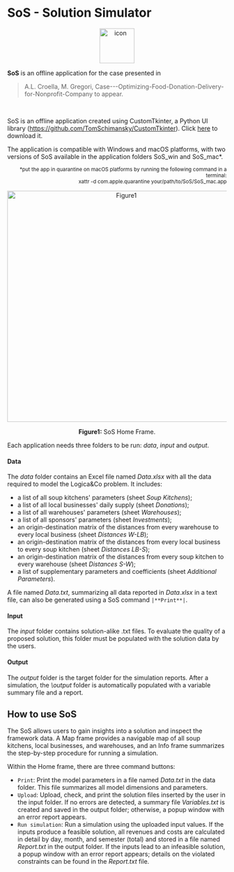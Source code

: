 # SoS - Solution Simulator

<p align="center">
<img width="80" alt="icon" src="https://github.com/AnnaLivia/Case---Optimizing-Food-Donation-Delivery-for-Nonprofit-Company/assets/46559408/00659482-744b-476e-871e-8ef597b61d20")
</p>

**SoS** is an offline application for the case presented in

> A.L. Croella, M. Gregori, Case---Optimizing-Food-Donation-Delivery-for-Nonprofit-Company 
> to appear.
<br />

<p>
    SoS is an offline application created using CustomTkinter, a Python UI library
    (<a href="https://github.com/TomSchimansky/CustomTkinter">https://github.com/TomSchimansky/CustomTkinter</a>). 
    Click <a href= "https://uniroma1it-my.sharepoint.com/personal/croella_1544694_studenti_uniroma1_it/_layouts/15/onedrive.aspx?id=%2Fpersonal%2Fcroella%5F1544694%5Fstudenti%5Funiroma1%5Fit%2FDocuments%2FDocumenti%2FEsercizi%5Fingegneria%2FLab%20RO%2FAltro%2FSAT%20material%2FSAT%20LogicaEco%20ITA%202023%2FCase%2D%2D%2DOptimizing%2DFood%2DDonation%2DDelivery%2Dfor%2DNonprofit%2DCompany&ga=1">here</a> to download it.
</p>
<p>
    The application is compatible with Windows and macOS platforms, with two versions of SoS available in the application folders SoS_win and SoS_mac*.
</p>

<p align="right"><sup>
    *put the app in quarantine on macOS platforms by running the following command in a terminal:
    <br>
    xattr -d com.apple.quarantine your/path/to/SoS/SoS_mac.app
</sup></p>
<p>
    
</p>
<p align="center">
<img width="531" alt="Figure1" src="https://github.com/AnnaLivia/Case---Optimizing-Food-Donation-Delivery-for-Nonprofit-Company/assets/46559408/b9345b35-3287-4a49-99a3-5e317cba9765">
</p>

<p align="center"><b>Figure1:</b> SoS Home Frame.</p>

Each application needs three folders to be run: <em>data</em>, <em>input</em> and <em>output</em>.

#### Data
The <em>data</em> folder contains an Excel file named <em>Data.xlsx</em> with all the data required to model the Logica&Co problem. It includes:
<ul>
    <li> a list of all soup kitchens' parameters (sheet <em>Soup Kitchens</em>);</li>
    <li> a list of all local businesses' daily supply (sheet <em>Donations</em>);</li>
    <li> a list of all warehouses' parameters (sheet <em>Warehouses</em>);</li>
    <li> a list of all sponsors' parameters (sheet <em>Investments</em>);</li>
    <li> an origin-destination matrix of the distances from every warehouse to every local business (sheet <em>Distances W-LB</em>);</li>
    <li> an origin-destination matrix of the distances from every local business to every soup kitchen (sheet <em>Distances LB-S</em>);</li>
    <li> an origin-destination matrix of the distances from every soup kitchen to every warehouse (sheet <em>Distances S-W</em>);</li>
    <li> a list of supplementary parameters and coefficients (sheet <em>Additional Parameters</em>).</li>
</ul>
<p>
A file named <em>Data.txt</em>, summarizing all data reported in <em>Data.xlsx</em> in a text file, can also be generated using a SoS command <code>|**Print**|</code>.
</p>

#### Input
The <em>input</em> folder contains solution-alike </em>.txt</em> files.  To evaluate the quality of a proposed solution, this folder must be populated with the solution data by the users.

#### Output
The <em>output</em> folder is the target folder for the simulation reports. After a simulation, the <em>\output</em> folder is automatically populated with a variable summary file and a report.

## How to use SoS
<p>
The SoS allows users to gain insights into a solution and inspect the framework data. A Map frame provides a navigable map of all soup kitchens, local businesses, and warehouses, and an Info frame summarizes the step-by-step procedure for running a simulation.
</p>
<p>
Within the Home frame, there are three command buttons:
</p>
<ul>
<li> <code>Print</code>: Print the model parameters in a file named <em>Data.txt</em> in the data folder. This file summarizes all model dimensions and parameters.
</li>
<li> <code>Upload</code>: Upload, check, and print the solution files inserted by the user in the input folder. If no errors are detected, a summary file <em>Variables.txt</em> is created and saved in the output folder; otherwise, a popup window with an error report appears.
</li>
<li> <code>Run simulation</code>: Run a simulation using the uploaded input values. If the inputs produce a feasible solution, all revenues and costs are calculated in detail by day, month, and semester (total) and stored in a file named <em>Report.txt</em> in the output folder. If the inputs lead to an infeasible solution, a popup window with an error report appears; details on the violated constraints can be found in the <em>Report.txt</em> file.
</li>
</ul>
